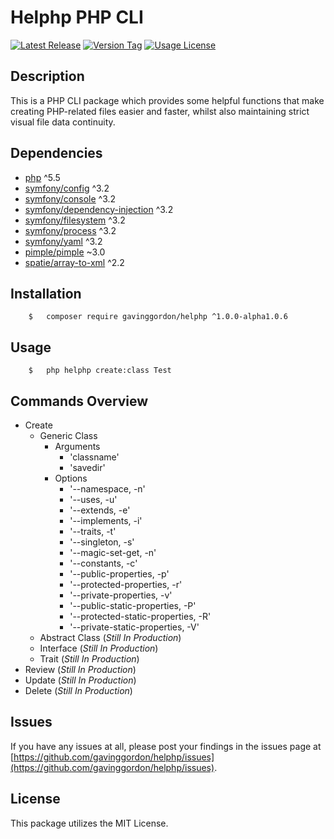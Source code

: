 # Helphp PHP CLI

[![Latest Release](https://img.shields.io/github/release/gavinggordon/helphp.svg)](https://github.com/gavinggordon/helphp)  [![Version Tag](https://img.shields.io/github/tag/gavinggordon/helphp.svg)](https://github.com/gavinggordon/helphp)  [![Usage License](https://img.shields.io/github/license/gavinggordon/helphp.svg)](https://github.com/gavinggordon/helphp/blob/master/LICENSE.txt)

## Description
This is a PHP CLI package which provides some helpful functions that make creating PHP-related files easier and faster, whilst also maintaining strict visual file data continuity.

## Dependencies
- [php](http://www.php.net "PHP.net Homepage") ^5.5
- [symfony/config](https://github.com/symfony/config "Symfony/Config Github Page") ^3.2
- [symfony/console](https://github.com/symfony/console "Symfony/ConsoleGithub Page") ^3.2
- [symfony/dependency-injection](https://github.com/symfony/dependency-injection "Symfony/Dependency-Injection Github Page") ^3.2
- [symfony/filesystem](https://github.com/symfony/filesystem "Symfony/Filesystem Github Page") ^3.2
- [symfony/process](https://github.com/symfony/process "Symfony/Process Github Page") ^3.2
- [symfony/yaml](https://github.com/symfony/yaml "Symfony/Yaml Github Page") ^3.2
- [pimple/pimple](https://github.com/pimple/pimple "Pimple/Pimple Github Page") ~3.0
- [spatie/array-to-xml](https://github.com/spatie/array-to-xml "Spatie/Array-to-XML Github Page") ^2.2

## Installation
```shellscript
	$	composer require gavinggordon/helphp ^1.0.0-alpha1.0.6
```

## Usage
```shellscript
	$	php helphp create:class Test
```

## Commands Overview
* Create
	- Generic Class
		* Arguments
			- 'classname'
			- 'savedir'
		* Options
			- '--namespace, -n'
			- '--uses, -u'
			- '--extends, -e'
			- '--implements, -i'
			- '--traits, -t'
			- '--singleton, -s'
			- '--magic-set-get, -n'
			- '--constants, -c'
			- '--public-properties, -p'
			- '--protected-properties, -r'
			- '--private-properties, -v'
			- '--public-static-properties, -P'
			- '--protected-static-properties, -R'
			- '--private-static-properties, -V'
	- Abstract Class (*Still In Production*)
	- Interface (*Still In Production*)
	- Trait (*Still In Production*)
* Review (*Still In Production*)
* Update (*Still In Production*)	
* Delete (*Still In Production*)

## Issues
If you have any issues at all, please post your findings in the issues page at [https://github.com/gavinggordon/helphp/issues](https://github.com/gavinggordon/helphp/issues).

## License
This package utilizes the MIT License.
